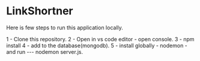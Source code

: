 # LinkShortner
Here is few steps to run this application locally.

1 - Clone this repository.
2 - Open in vs code editor  - open console.
3 - npm install
4 - add to the database(mongodb).
5 - install globally - nodemon - and run --- nodemon server.js.
